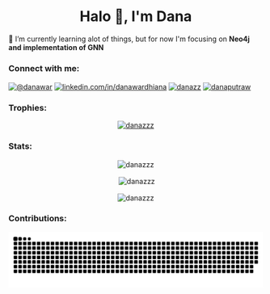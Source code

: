 <h1 align="center">Halo 👋, I'm Dana</h1>

🌱 I’m currently learning alot of things, but for now I'm focusing on **Neo4j and implementation of GNN**

<h3 align="left">Connect with me:</h3>
<p align="left">
<a href="https://dev.to/@danawar" target="blank"><img align="center" src="https://raw.githubusercontent.com/rahuldkjain/github-profile-readme-generator/master/src/images/icons/Social/devto.svg" alt="@danawar" height="30" width="40" /></a>
<a href="https://linkedin.com/in/linkedin.com/in/danawardhiana" target="blank"><img align="center" src="https://raw.githubusercontent.com/rahuldkjain/github-profile-readme-generator/master/src/images/icons/Social/linked-in-alt.svg" alt="linkedin.com/in/danawardhiana" height="30" width="40" /></a>
<a href="https://kaggle.com/danazz" target="blank"><img align="center" src="https://raw.githubusercontent.com/rahuldkjain/github-profile-readme-generator/master/src/images/icons/Social/kaggle.svg" alt="danazz" height="30" width="40" /></a>
<a href="https://instagram.com/danaputraw" target="blank"><img align="center" src="https://raw.githubusercontent.com/rahuldkjain/github-profile-readme-generator/master/src/images/icons/Social/instagram.svg" alt="danaputraw" height="30" width="40" /></a>
</p>

<h3 align="left">Trophies:</h3>
<p align="center"> <a href="https://github.com/ryo-ma/github-profile-trophy"><img src="https://github-profile-trophy.vercel.app/?username=danazzz" alt="danazzz" /></a> </p>

<h3 align="left">Stats:</h3>
<p align="center"><img align="center" src="https://github-readme-stats.vercel.app/api/top-langs?username=danazzz&show_icons=true&locale=en&layout=compact" alt="danazzz" /></p>

<p align="center">&nbsp;<img align="center" src="https://github-readme-stats.vercel.app/api?username=danazzz&show_icons=true&locale=en" alt="danazzz" /></p>

<p align="center"><img align="center" src="https://github-readme-streak-stats.herokuapp.com/?user=danazzz&" alt="danazzz" /></p>

<h3 align="left">Contributions:</h3>
<picture>
  <source media="(prefers-color-scheme: dark)" srcset="https://raw.githubusercontent.com/danazzz/danazzz/output/github-contribution-grid-snake-dark.svg">
  <source media="(prefers-color-scheme: light)" srcset="https://raw.githubusercontent.com/danazzz/danazzz/output/github-contribution-grid-snake.svg">
  <img alt="github contribution grid snake animation" src="https://raw.githubusercontent.com/danazzz/danazzz/output/github-contribution-grid-snake.svg">
</picture>
